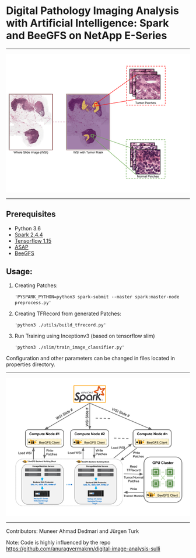 # Digital Pathology Imaging Analysis with Artificial Intelligence: Spark and BeeGFS on NetApp E-Series
***********************************************************************************************************
![alt text](https://github.com/dedmari/medical-imaging-with-spark-beegfs/blob/master/architecture_images/patches.png)
***********************************************************************************************************

## Prerequisites
- Python 3.6
- [Spark 2.4.4](https://spark.apache.org/releases/spark-release-2-4-4.html)
- [Tensorflow 1.15](https://www.tensorflow.org/)
- [ASAP](https://computationalpathologygroup.github.io/ASAP/)
- [BeeGFS](https://www.beegfs.io/content/)

## Usage:

1. Creating Patches:
   
       'PYSPARK_PYTHON=python3 spark-submit --master spark:master-node preprocess.py'
       
2. Creating TFRecord from generated Patches:

       'python3 ./utils/build_tfrecord.py'
       
3. Run Training using Inceptionv3 (based on tensorflow slim)
       
       'python3 ./slim/train_image_classifier.py'
       
Configuration and other parameters can be changed in files located in properties directory.
	
***********************************************************************************************************
![alt text](https://github.com/dedmari/medical-imaging-with-spark-beegfs/blob/master/architecture_images/spark_work_flow.png)
***********************************************************************************************************

Contributors: Muneer Ahmad Dedmari and Jürgen Turk

Note: Code is highly influenced by the repo https://github.com/anuragvermaknn/digital-image-analysis-sulli
